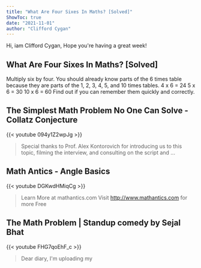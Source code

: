 ```yaml
---
title: "What Are Four Sixes In Maths? [Solved]"
ShowToc: true 
date: "2021-11-01"
author: "Clifford Cygan" 
---
```


Hi, iam Clifford Cygan, Hope you're having a great week!
## What Are Four Sixes In Maths? [Solved]
Multiply six by four. You should already know parts of the 6 times table because they are parts of the 1, 2, 3, 4, 5, and 10 times tables. 4 x 6 = 24 5 x 6 = 30 10 x 6 = 60 Find out if you can remember them quickly and correctly.

## The Simplest Math Problem No One Can Solve - Collatz Conjecture
{{< youtube 094y1Z2wpJg >}}
>Special thanks to Prof. Alex Kontorovich for introducing us to this topic, filming the interview, and consulting on the script and ...

## Math Antics - Angle Basics
{{< youtube DGKwdHMiqCg >}}
>Learn More at mathantics.com Visit http://www.mathantics.com for more Free 

## The Math Problem | Standup comedy by Sejal Bhat
{{< youtube FHG7qoEhF_c >}}
>Dear diary, I'm uploading my 

